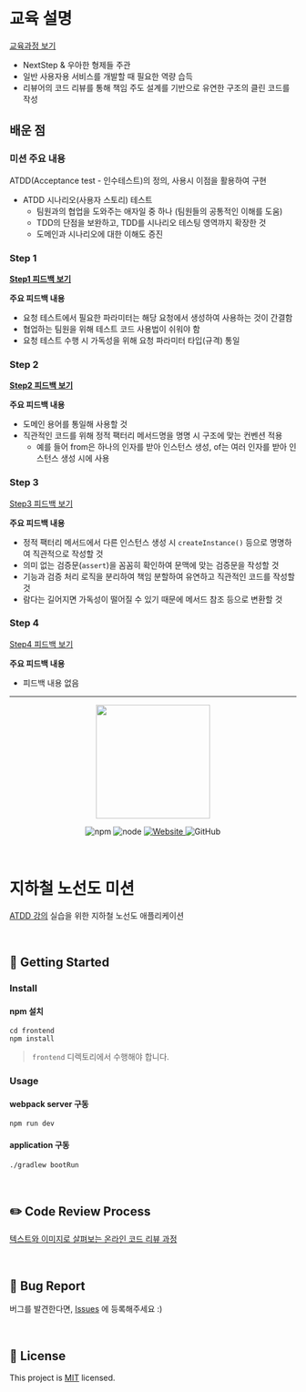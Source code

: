 # 교육 설명
[교육과정 보기](https://edu.nextstep.camp/c/lqsBs7x0/)
* NextStep & 우아한 형제들 주관
* 일반 사용자용 서비스를 개발할 때 필요한 역량 습득
* 리뷰어의 코드 리뷰를 통해 책임 주도 설계를 기반으로 유연한 구조의 클린 코드를 작성

## 배운 점

### 미션 주요 내용
ATDD(Acceptance test - 인수테스트)의 정의, 사용시 이점을 활용하여 구현
* ATDD 시나리오(사용자 스토리) 테스트
  * 팀원과의 협업을 도와주는 애자일 중 하나 (팀원들의 공통적인 이해를 도움)
  * TDD의 단점을 보완하고, TDD를 시나리오 테스팅 영역까지 확장한 것
  * 도메인과 시나리오에 대한 이해도 증진

### Step 1
**[Step1 피드백 보기](https://github.com/next-step/atdd-subway-admin/pull/22)**

**주요 피드백 내용**
* 요청 테스트에서 필요한 파라미터는 해당 요청에서 생성하여 사용하는 것이 간결함
* 협업하는 팀원을 위해 테스트 코드 사용법이 쉬워야 함
* 요청 테스트 수행 시 가독성을 위해 요청 파라미터 타입(규격) 통일

### Step 2
**[Step2 피드백 보기](https://github.com/next-step/atdd-subway-admin/pull/43)**

**주요 피드백 내용**
* 도메인 용어를 통일해 사용할 것
* 직관적인 코드를 위해 정적 팩터리 메서드명을 명명 시 구조에 맞는 컨벤션 적용
  * 예를 들어 from은 하나의 인자를 받아 인스턴스 생성, of는 여러 인자를 받아 인스턴스 생성 시에 사용

### Step 3
[Step3 피드백 보기](https://github.com/next-step/atdd-subway-admin/pull/58)

**주요 피드백 내용**
* 정적 팩터리 메서드에서 다른 인스턴스 생성 시 `createInstance()` 등으로 명명하여 직관적으로 작성할 것
* 의미 없는 검증문(`assert`)을 꼼꼼히 확인하여 문맥에 맞는 검증문을 작성할 것
* 기능과 검증 처리 로직을 분리하여 책임 분할하여 유연하고 직관적인 코드를 작성할 것 
* 람다는 길어지면 가독성이 떨어질 수 있기 때문에 메서드 참조 등으로 변환할 것

### Step 4
[Step4 피드백 보기](https://github.com/next-step/atdd-subway-admin/pull/63)

**주요 피드백 내용**
* 피드백 내용 없음

---

<p align="center">
    <img width="200px;" src="https://raw.githubusercontent.com/woowacourse/atdd-subway-admin-frontend/master/images/main_logo.png"/>
</p>
<p align="center">
  <img alt="npm" src="https://img.shields.io/badge/npm-%3E%3D%205.5.0-blue">
  <img alt="node" src="https://img.shields.io/badge/node-%3E%3D%209.3.0-blue">
  <a href="https://edu.nextstep.camp/c/R89PYi5H" alt="nextstep atdd">
    <img alt="Website" src="https://img.shields.io/website?url=https%3A%2F%2Fedu.nextstep.camp%2Fc%2FR89PYi5H">
  </a>
  <img alt="GitHub" src="https://img.shields.io/github/license/next-step/atdd-subway-admin">
</p>

<br>

# 지하철 노선도 미션
[ATDD 강의](https://edu.nextstep.camp/c/R89PYi5H) 실습을 위한 지하철 노선도 애플리케이션

<br>

## 🚀 Getting Started

### Install
#### npm 설치
```
cd frontend
npm install
```
> `frontend` 디렉토리에서 수행해야 합니다.

### Usage
#### webpack server 구동
```
npm run dev
```
#### application 구동
```
./gradlew bootRun
```
<br>

## ✏️ Code Review Process
[텍스트와 이미지로 살펴보는 온라인 코드 리뷰 과정](https://github.com/next-step/nextstep-docs/tree/master/codereview)

<br>

## 🐞 Bug Report

버그를 발견한다면, [Issues](https://github.com/next-step/atdd-subway-admin/issues) 에 등록해주세요 :)

<br>

## 📝 License

This project is [MIT](https://github.com/next-step/atdd-subway-admin/blob/master/LICENSE.md) licensed.
